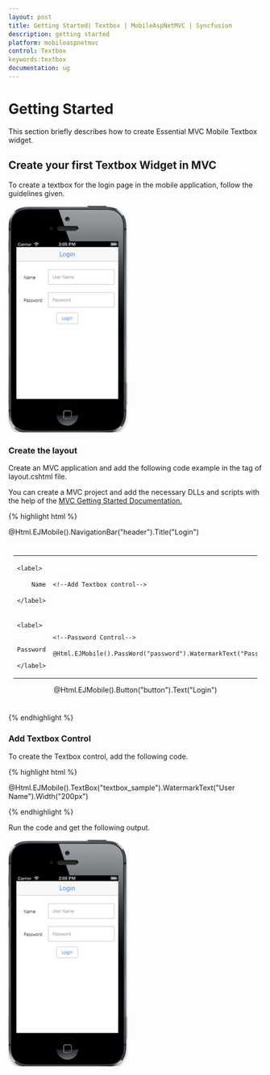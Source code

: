 ```yaml
---
layout: post
title: Getting Started| Textbox | MobileAspNetMVC | Syncfusion
description: getting started
platform: mobileaspnetmvc
control: Textbox
keywords:textbox
documentation: ug
---
```


# Getting Started

This section briefly describes how to create Essential MVC Mobile Textbox widget.

## Create your first Textbox Widget in MVC

To create a textbox for the login page in the mobile application, follow the guidelines given. 

![](Getting-Started_images/Getting-Started_img1.png)





### Create the layout

Create an MVC application and add the following code example in the <body> tag of layout.cshtml file.

You can create a MVC project and add the necessary DLLs and scripts with the help of the [MVC Getting Started Documentation.](http://help.syncfusion.com/js/)

{% highlight html %}

@Html.EJMobile().NavigationBar("header").Title("Login")

<div class="sample" style="padding:10px">

<div class="frame">

<div class="control">

<table class="editors">

<tbody>

<tr>

<td>

	<label>

		Name

	</label>

</td>

<td>

	<!--Add Textbox control-->

</td>

</tr>

<tr>

<td>

	<label>

		Password

	</label>

</td>

<td>

	<!--Password Control-->

	@Html.EJMobile().PassWord("password").WatermarkText("Password").Width("200px")                           

</td>

</tr>

</tbody>

</table>

<center>

<div class="button">

<!--Button Control-->                    

@Html.EJMobile().Button("button").Text("Login")

</div>

</center>

</div>

</div>

</div>





{% endhighlight %}



### Add Textbox Control

To create the Textbox control, add the following code.

{% highlight html %}



@Html.EJMobile().TextBox("textbox_sample").WatermarkText("User Name").Width("200px")





{% endhighlight %}



Run the code and get the following output.

![](Getting-Started_images/Getting-Started_img1.png)



